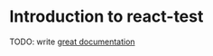 # Introduction to react-test

TODO: write [great documentation](http://jacobian.org/writing/what-to-write/)
